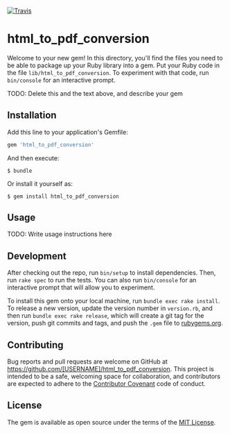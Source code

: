 [![Travis](https://travis-ci.org/pmoelgaard/html_to_pdf_conversion.svg)](Travis)

# html_to_pdf_conversion

Welcome to your new gem! In this directory, you'll find the files you need to be able to package up your Ruby library into a gem. Put your Ruby code in the file `lib/html_to_pdf_conversion`. To experiment with that code, run `bin/console` for an interactive prompt.

TODO: Delete this and the text above, and describe your gem

## Installation
Add this line to your application's Gemfile:

```ruby
gem 'html_to_pdf_conversion'
```

And then execute:

    $ bundle

Or install it yourself as:

    $ gem install html_to_pdf_conversion

## Usage

TODO: Write usage instructions here

## Development

After checking out the repo, run `bin/setup` to install dependencies. Then, run `rake spec` to run the tests. You can also run `bin/console` for an interactive prompt that will allow you to experiment.

To install this gem onto your local machine, run `bundle exec rake install`. To release a new version, update the version number in `version.rb`, and then run `bundle exec rake release`, which will create a git tag for the version, push git commits and tags, and push the `.gem` file to [rubygems.org](https://rubygems.org).

## Contributing

Bug reports and pull requests are welcome on GitHub at https://github.com/[USERNAME]/html_to_pdf_conversion. This project is intended to be a safe, welcoming space for collaboration, and contributors are expected to adhere to the [Contributor Covenant](http://contributor-covenant.org) code of conduct.


## License

The gem is available as open source under the terms of the [MIT License](http://opensource.org/licenses/MIT).

